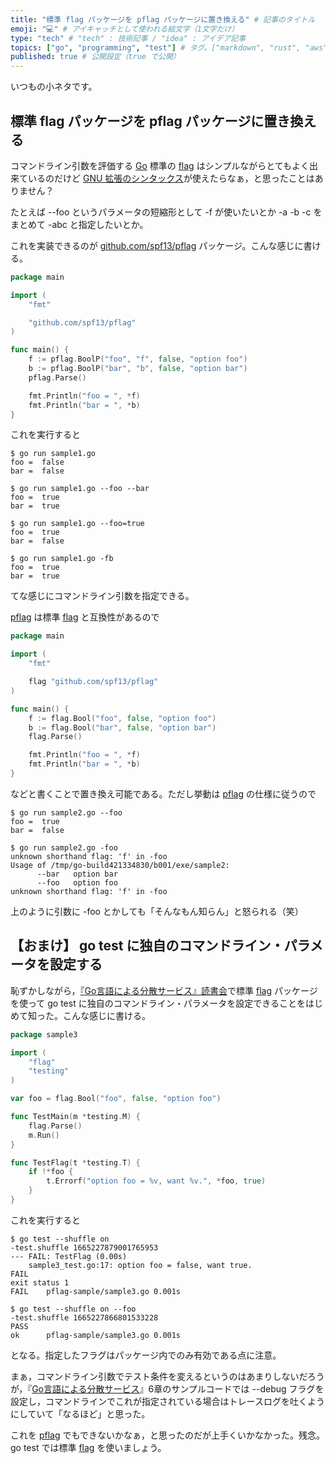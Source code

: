 ```yaml
---
title: "標準 flag パッケージを pflag パッケージに置き換える" # 記事のタイトル
emoji: "💻" # アイキャッチとして使われる絵文字（1文字だけ）
type: "tech" # "tech" : 技術記事 / "idea" : アイデア記事
topics: ["go", "programming", "test"] # タグ。["markdown", "rust", "aws"] のように指定する
published: true # 公開設定（true で公開）
---
```


いつもの小ネタです。

## 標準 flag パッケージを pflag パッケージに置き換える

コマンドライン引数を評価する [Go] 標準の [flag] はシンプルながらとてもよく出来ているのだけど [GNU 拡張のシンタックス](https://www.gnu.org/software/libc/manual/html_node/Argument-Syntax.html "Argument Syntax (The GNU C Library)")が使えたらなぁ，と思ったことはありません？

たとえば --foo というパラメータの短縮形として -f が使いたいとか -a -b -c をまとめて -abc と指定したいとか。

これを実装できるのが [github.com/spf13/pflag][pflag] パッケージ。こんな感じに書ける。

```go:sample1.go
package main

import (
    "fmt"

    "github.com/spf13/pflag"
)

func main() {
    f := pflag.BoolP("foo", "f", false, "option foo")
    b := pflag.BoolP("bar", "b", false, "option bar")
    pflag.Parse()

    fmt.Println("foo = ", *f)
    fmt.Println("bar = ", *b)
}
```

これを実行すると

```
$ go run sample1.go
foo =  false
bar =  false

$ go run sample1.go --foo --bar
foo =  true
bar =  true

$ go run sample1.go --foo=true
foo =  true
bar =  false

$ go run sample1.go -fb
foo =  true
bar =  true
```

てな感じにコマンドライン引数を指定できる。

[pflag] は標準 [flag] と互換性があるので


```go:sample2.go
package main

import (
    "fmt"

    flag "github.com/spf13/pflag"
)

func main() {
    f := flag.Bool("foo", false, "option foo")
    b := flag.Bool("bar", false, "option bar")
    flag.Parse()

    fmt.Println("foo = ", *f)
    fmt.Println("bar = ", *b)
}
```

などと書くことで置き換え可能である。ただし挙動は [pflag] の仕様に従うので

```
$ go run sample2.go --foo
foo =  true
bar =  false

$ go run sample2.go -foo
unknown shorthand flag: 'f' in -foo
Usage of /tmp/go-build421334830/b001/exe/sample2:
      --bar   option bar
      --foo   option foo
unknown shorthand flag: 'f' in -foo
```

上のように引数に -foo とかしても「そんなもん知らん」と怒られる（笑）

## 【おまけ】 go test に独自のコマンドライン・パラメータを設定する

恥ずかしながら，[『Go言語による分散サービス』読書会][読書会]で標準 [flag] パッケージを使って go test に独自のコマンドライン・パラメータを設定できることをはじめて知った。こんな感じに書ける。

```go:sample3_test.go
package sample3

import (
    "flag"
    "testing"
)

var foo = flag.Bool("foo", false, "option foo")

func TestMain(m *testing.M) {
    flag.Parse()
    m.Run()
}

func TestFlag(t *testing.T) {
    if !*foo {
        t.Errorf("option foo = %v, want %v.", *foo, true)
    }
}
```

これを実行すると

```
$ go test --shuffle on
-test.shuffle 1665227879001765953
--- FAIL: TestFlag (0.00s)
    sample3_test.go:17: option foo = false, want true.
FAIL
exit status 1
FAIL	pflag-sample/sample3.go	0.001s

$ go test --shuffle on --foo
-test.shuffle 1665227866801533228
PASS
ok  	pflag-sample/sample3.go	0.001s
```

となる。指定したフラグはパッケージ内でのみ有効である点に注意。

まぁ，コマンドライン引数でテスト条件を変えるというのはあまりしないだろうが，『[Go言語による分散サービス](https://www.oreilly.co.jp/books/9784873119977/ "O'Reilly Japan - Go言語による分散サービス")』6章のサンプルコードでは --debug フラグを設定し，コマンドラインでこれが指定されている場合はトレースログを吐くようにしていて「なるほど」と思った。

これを [pflag] でもできないかなぁ，と思ったのだが上手くいかなかった。残念。 go test では標準 [flag] を使いましょう。

[Go]: https://go.dev/ "The Go Programming Language"
[flag]: https://pkg.go.dev/flag "flag package - flag - Go Packages"
[pflag]: https://github.com/spf13/pflag "spf13/pflag: Drop-in replacement for Go's flag package, implementing POSIX/GNU-style --flags."
[読書会]: https://technical-book-reading-2.connpass.com/event/260183/ "第3回『Go言語による分散サービス』オンライン読書会 - connpass"
